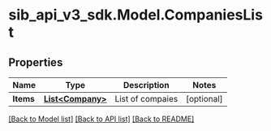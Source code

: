 # sib_api_v3_sdk.Model.CompaniesList
## Properties

Name | Type | Description | Notes
------------ | ------------- | ------------- | -------------
**Items** | [**List&lt;Company&gt;**](Company.md) | List of compaies | [optional] 

[[Back to Model list]](../README.md#documentation-for-models) [[Back to API list]](../README.md#documentation-for-api-endpoints) [[Back to README]](../README.md)

